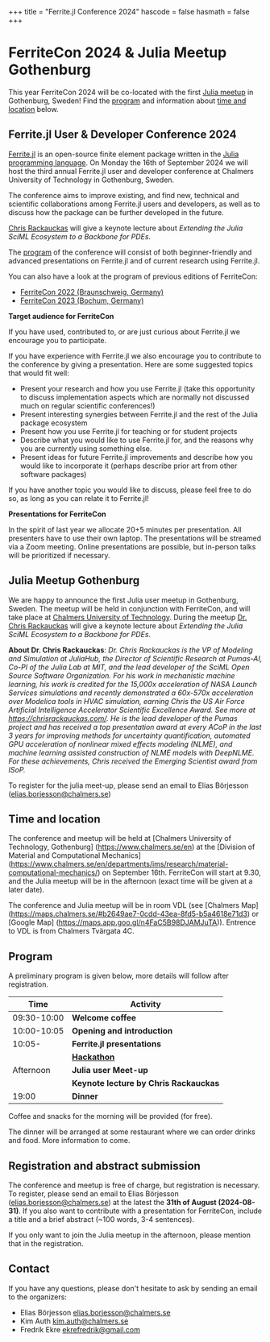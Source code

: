 +++
title = "Ferrite.jl Conference 2024"
hascode = false
hasmath = false
+++

# FerriteCon 2024 & Julia Meetup Gothenburg

This year FerriteCon 2024 will be co-located with the first [Julia meetup](#julia_meetup_gothenburg) in Gothenburg, Sweden! Find the [program](#program) and information about [time and location](#time_and_location) below.

## Ferrite.jl User & Developer Conference 2024
[Ferrite.jl](https://github.com/Ferrite-FEM/Ferrite.jl) is an open-source
finite element package written in the [Julia programming
language](https://julialang.org/). On Monday the 16th of September 2024 we will host the third annual
Ferrite.jl user and developer conference at Chalmers University of Technology in Gothenburg, Sweden.

The conference aims to improve existing, and find new, technical and scientific
collaborations among Ferrite.jl users and developers, as well as to discuss
how the package can be further developed in the future.

[Chris Rackauckas](https://chrisrackauckas.com/) will give a keynote lecture about _Extending the Julia SciML Ecosystem to a Backbone for PDEs_. 

The [program](#program) of the conference will consist of both beginner-friendly and advanced presentations on Ferrite.jl and of current research
using Ferrite.jl.

You can also have a look at the program of previous editions of FerriteCon:
- [FerriteCon 2022 (Braunschweig, Germany)](/2022/)
- [FerriteCon 2023 (Bochum, Germany)](/2023/)

**Target audience for FerriteCon**

If you have used, contributed to, or are just curious about Ferrite.jl we
encourage you to participate.

If you have experience with Ferrite.jl we also encourage you to contribute to
the conference by giving a presentation. Here are some suggested topics that
would fit well:

 - Present your research and how you use Ferrite.jl (take this opportunity to
   discuss implementation aspects which are normally not discussed much on
   regular scientific conferences!)
 - Present interesting synergies between Ferrite.jl and the rest of the Julia
   package ecosystem
 - Present how you use Ferrite.jl for teaching or for student projects
 - Describe what you would like to use Ferrite.jl for, and the reasons why you
   are currently using something else.
 - Present ideas for future Ferrite.jl improvements and describe how you would
   like to incorporate it (perhaps describe prior art from other software
   packages)

If you have another topic you would like to discuss, please feel free to do so,
as long as you can relate it to Ferrite.jl!

**Presentations for FerriteCon**

In the spirit of last year we allocate 20+5 minutes per presentation.
All presenters have to use their own laptop. The presentations will be streamed via a Zoom meeting.
Online presentations are possible, but in-person talks will be prioritized if necessary.
<!---
 and share their slides via Zoom.
So, please keep your Laptop's Zoom installation up to date.
All presentations will be recorded and uploaded to YouTube.
If you don't feel comfortable with this, please send a short notice, such that we can delete the recording.
-->

## Julia Meetup Gothenburg

We are happy to announce the first Julia user meetup in Gothenburg, Sweden. The meetup will be held in conjunction with FerriteCon, and will take place at [Chalmers University of Technology](https://www.chalmers.se/en). During the meetup [Dr. Chris Rackauckas](https://chrisrackauckas.com/) will give a keynote lecture about _Extending the Julia SciML Ecosystem to a Backbone for PDEs_. 

__About Dr. Chris Rackauckas__: _Dr. Chris Rackauckas is the VP of Modeling and Simulation at JuliaHub, the Director of Scientific Research at Pumas-AI, Co-PI of the Julia Lab at MIT, and the lead developer of the SciML Open Source Software Organization. For his work in mechanistic machine learning, his work is credited for the 15,000x acceleration of NASA Launch Services simulations and recently demonstrated a 60x-570x acceleration over Modelica tools in HVAC simulation, earning Chris the US Air Force Artificial Intelligence Accelerator Scientific Excellence Award. See more at https://chrisrackauckas.com/. He is the lead developer of the Pumas project and has received a top presentation award at every ACoP in the last 3 years for improving methods for uncertainty quantification, automated GPU acceleration of nonlinear mixed effects modeling (NLME), and machine learning assisted construction of NLME models with DeepNLME. For these achievements, Chris received the Emerging Scientist award from ISoP._

To register for the julia meet-up, please send an email to Elias Börjesson (elias.borjesson@chalmers.se)

## Time and location

The conference and meetup will be held at [Chalmers University of Technology, Gothenburg]
(https://www.chalmers.se/en) at the [Division of Material and Computational Mechanics]
(https://www.chalmers.se/en/departments/ims/research/material-computational-mechanics/)
on September 16th. FerriteCon will start at 9.30, and the Julia meetup will be in the afternoon (exact time will be given at a later date). 

The conference and Julia meetup will be in room VDL (see [Chalmers Map] (https://maps.chalmers.se/#b2649ae7-0cdd-43ea-8fd5-b5a4618e71d3) or [Google Map] (https://maps.app.goo.gl/n4FaC5B98DJAMJuTA)). Entrence to VDL is from Chalmers Tvärgata 4C.

<!---
floor 02, in the rooms "Studio 1" and "Studio 2".

A plan of the campus and map of the entrance can be found [here](https://maps.chalmers.se/#091bd075-f9c1-4e51-bfb3-34267bf0e206), or on [google maps](https://maps.app.goo.gl/ZudGMh89Cv5tVpWp9).
-->

## Program

A preliminary program is given below, more details will follow after registration.

| Time        | Activity                                                                   |
|-------------|----------------------------------------------------------------------------|
| 09:30-10:00 | **Welcome coffee**
| 10:00-10:05 | **Opening and introduction**
| 10:05-      | **Ferrite.jl presentations**
|             | [**Hackathon**](https://en.wikipedia.org/wiki/Hackathon)
| Afternoon   | **Julia user Meet-up**
|             | **Keynote lecture by Chris Rackauckas**
| 19:00       | **Dinner**

Coffee and snacks for the morning will be provided (for free).

The dinner will be arranged at some restaurant where we can order drinks and food.
More information to come.

## Registration and abstract submission

The conference and meetup is free of charge, but registration is necessary. To register,
please send an email to Elias Börjesson
([elias.borjesson@chalmers.se](mailto:elias.borjesson@chalmers.se)) at the latest
the **31th of August (2024-08-31)**. If you also want to contribute with a presentation for FerriteCon, include a title and a brief abstract (~100 words, 3-4 sentences). 

If you only want to join the Julia meetup in the afternoon, please mention that in the registration.

## Contact

If you have any questions, please don't hesitate to ask by sending an email to
the organizers:

- Elias Börjesson [elias.borjesson@chalmers.se](mailto:elias.borjesson@chalmers.se)
- Kim Auth [kim.auth@chalmers.se](mailto:kim.auth@chalmers.se)
- Fredrik Ekre [ekrefredrik@gmail.com](mailto:ekrefredrik@gmail.com)
